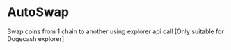 # AutoSwap
Swap coins from 1 chain to another using explorer api call [Only suitable for Dogecash explorer]
